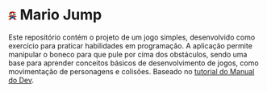 # ![Mario](favicon/favicon-16x16.png) Mario Jump

Este repositório contém o projeto de um jogo simples, desenvolvido como exercício para praticar habilidades em programação. A aplicação permite manipular o boneco para que pule por cima dos obstáculos, sendo uma base para aprender conceitos básicos de desenvolvimento de jogos, como movimentação de personagens e colisões. Baseado no [tutorial do Manual do Dev](https://youtu.be/r9buAwVBDhA?si=8-0DNwIKCy2IvMJQ).

